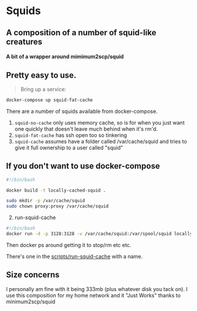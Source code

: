 # Squids

## A composition of a number of squid-like creatures
#### A bit of a wrapper around mimimum2scp/squid
## Pretty easy to use.

> Bring up a service:
```bash
docker-compose up squid-fat-cache
```

There are a number of squids available from docker-compose.

1. `squid-no-cache` only uses memory cache, so is for when you just want one quickly that doesn't leave much behind when it's rm'd.
2. `squid-fat-cache` has ssh open too so tinkering
3. `squid-cache` assumes have a folder called /var/cache/squid and tries to give it full ownership to a user called "squid"

## If you don't want to use docker-compose

```bash
#!/bin/bash

docker build -t locally-cached-squid .

sudo mkdir -p /var/cache/squid
sudo chown proxy:proxy /var/cache/squid

```

2. run-squid-cache

```bash
#!/bin/bash
docker run -d -p 3128:3128 -v /var/cache/squid:/var/spool/squid locally-cached-squid
```

Then docker ps around getting it to stop/rm etc etc.

There's one in the [scripts/run-squid-cache](scripts/run-squid-cache) with a name.

## Size concerns
I personally am fine with it being 333mb (plus whatever disk you tack on).
I use this composition for my home network and it "Just Works" thanks to minimum2scp/squid

